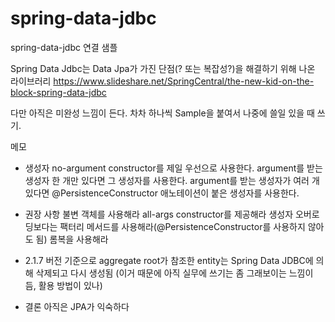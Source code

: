 # spring-data-jdbc
spring-data-jdbc 연결 샘플

Spring Data Jdbc는 Data Jpa가 가진 단점(? 또는 복잡성?)을 해결하기 위해 나온 라이브러리
https://www.slideshare.net/SpringCentral/the-new-kid-on-the-block-spring-data-jdbc

다만 아직은 미완성 느낌이 든다.
차차 하나씩 Sample을 붙여서 나중에 쓸일 있을 때 쓰기.

메모

- 생성자
no-argument constructor를 제일 우선으로 사용한다.
argument를 받는 생성자 한 개만 있다면 그 생성자를 사용한다.
argument를 받는 생성자가 여러 개 있다면 @PersistenceConstructor 애노테이션이 붙은 생성자를 사용한다.

- 권장 사항
불변 객체를 사용해라
all-args constructor를 제공해라
생성자 오버로딩보다는 팩터리 메서드를 사용해라(@PersistenceConstructor를 사용하지 않아도 됨)
롬복을 사용해라

- 2.1.7 버전 기준으로 aggregate root가 참조한 entity는 Spring Data JDBC에 의해 삭제되고 다시 생성됨
(이거 때문에 아직 실무에 쓰기는 좀 그래보이는 느낌이 듬, 활용 방법이 있나)


- 결론
아직은 JPA가 익숙하다
